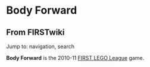 # Body Forward

## From FIRSTwiki

Jump to: navigation, search

**Body Forward** is the 2010-11 [FIRST LEGO League](FIRST_LEGO_League "FIRST LEGO League") game.
